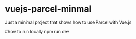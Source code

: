 # vuejs-parcel-minmal
Just a minimal project that shows how to use Parcel with Vue.js

#how to run locally
npm run dev